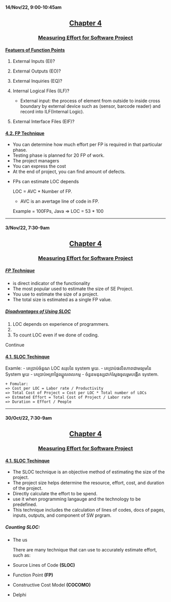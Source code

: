 #### 14/Nov/22, 9:00-10:45am

## <center> <u> Chapter 4 </u> </center>
### <center> <u> Measuring Effort for Software Project </u> </center>

#### <u> Featuers of Function Points </u>

1. External Inputs (EI)?
2. External Outputs (EO)?
3. External Inquiries (EQ)?
4. Internal Logical Files (ILF)?

    + External input: the process of element from outside to inside cross boundary by external device such as (sensor, barcode reader) and record into ILF(Internal Logic).

5. External Interface Files (EIF)?

#### <u> 4.2. FP Technique </u>

- You can determine how much effort per FP is required in that particular phase.
- Testing phase is planned for 20 FP of work.
- The project managers
- You can express the cost
- At the end of project, you can find amount of defects.

+ FPs can estimate LOC depends

    LOC = AVC * Number of FP.

    - AVC is an avertage line of code in FP.

    Example = 100FPs, Java
    => LOC = 53 * 100

-------------------------------------------

#### 3/Nov/22, 7:30-9am

## <center> <u> Chapter 4 </u> </center>
### <center> <u> Measuring Effort for Software Project </u> </center>

##### <u> FP Technique </u>

- is direct indicator of the functionality
- The most popular used to estimate the size of SE Project.
- You use to estimate the size of a project.
- The total size is estimated as a single FP value.

##### <u> Disadvantages of Using SLOC </u>

1. LOC depends on experience of programmers.
2. 
3. To count LOC even if we done of coding.

Continue
#### <u> 4.1. SLOC Techinque </u>

Examle:
    - គេប្រាប់ចំនួណ LOC សរុបនៃ system មួយ.
    - គេប្រាប់ផលិតភាពជាមធ្យមនៃ System មួយ
    - គេប្រាប់អត្រាថ្លៃឈ្នួលពលកម្ម
    - ចំនួនមនុស្សជាក់ស្តែងចូលរួមបង្កើត system.

    + Fomular:
    => Cost per LOC = Labor rate / Productivity
    => Total Cost of Project = Cost per LOC * Total number of LOCs
    => Estmated Effort = Total Cost of Project / Labor rate
    => Duration = Effort / People

-------------------------------------------

#### 30/Oct/22, 7:30-9am

## <center> <u> Chapter 4 </u> </center>
### <center> <u> Measuring Effort for Software Project </u> </center>

#### <u> 4.1. SLOC Techinque </u>

- The SLOC technique is an objective method of estimating the size of the project.
- The project size helps determine the resource, effort, cost, and duration of the project.
- Directly calculate the effort to be spend.
- use it when programming langauge and the technology to be predefined.
- This technique includes the calculation of lines of codes, docs of pages, inputs, 
outputs, and component of SW prgram.

##### Counting SLOC:
- The us

    There are many technique that can use to accurately estimate effort, such as:

- Source Lines of Code **(SLOC)**
- Function Point **(FP)**
- Constructive Cost Model **(COCOMO)**
- Delphi 